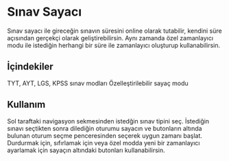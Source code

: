 # Sınav Sayacı
Sınav sayacı ile gireceğin sınavın süresini online olarak tutabilir, kendini süre açısından gerçekçi olarak geliştirebilirsin. Aynı zamanda özel zamanlayıcı modu ile istediğin herhangi bir süre ile zamanlayıcı oluşturup kullanabilirsin.

## İçindekiler
TYT, AYT, LGS, KPSS sınav modları
Özelleştirilebilir sayaç modu

## Kullanım
Sol taraftaki navigasyon sekmesinden istedğin sınav tipini seç.
İstediğin sınavı seçtikten sonra dilediğin oturumu sayacın ve butonların altında bulunan oturum seçme penceresinden seçerek uygun zamanı başlat.
Durdurmak için, sıfırlamak için veya özel modda yeni bir zamanlayıcı ayarlamak için sayaçın altındaki butonları kullanabilirsin.
